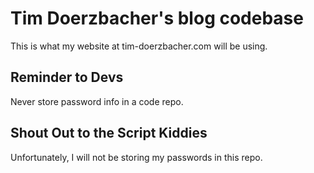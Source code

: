 # Tim Doerzbacher's blog codebase

This is what my website at tim-doerzbacher.com will be using.

## Reminder to Devs

Never store password info in a code repo.

## Shout Out to the Script Kiddies

Unfortunately, I will not be storing my passwords in this repo.
